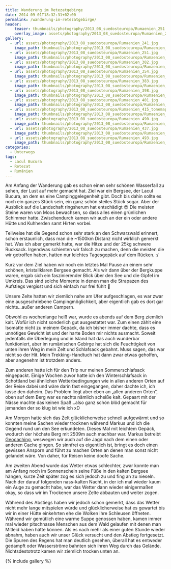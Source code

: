 ```yaml
---
title: Wanderung im Retezatgebirge
date: 2014-09-01T18:32:31+02:00
permalink: /wanderung-im-retezatgebirge/
header:
    teaser: thumbnails/photography/2013_08_suedosteuropa/Rumaenien_251.jpg
    overlay_image: assets/photography/2013_08_suedosteuropa/Rumaenien_251.jpg
gallery:
  - url: assets/photography/2013_08_suedosteuropa/Rumaenien_241.jpg
    image_path: thumbnails/photography/2013_08_suedosteuropa/Rumaenien_241.jpg
  - url: assets/photography/2013_08_suedosteuropa/Rumaenien_251.jpg
    image_path: thumbnails/photography/2013_08_suedosteuropa/Rumaenien_251.jpg
  - url: assets/photography/2013_08_suedosteuropa/Rumaenien_302.jpg
    image_path: thumbnails/photography/2013_08_suedosteuropa/Rumaenien_302.jpg
  - url: assets/photography/2013_08_suedosteuropa/Rumaenien_354.jpg
    image_path: thumbnails/photography/2013_08_suedosteuropa/Rumaenien_354.jpg
  - url: assets/photography/2013_08_suedosteuropa/Rumaenien_383.jpg
    image_path: thumbnails/photography/2013_08_suedosteuropa/Rumaenien_383.jpg
  - url: assets/photography/2013_08_suedosteuropa/Rumaenien_398.jpg
    image_path: thumbnails/photography/2013_08_suedosteuropa/Rumaenien_398.jpg
  - url: assets/photography/2013_08_suedosteuropa/Rumaenien_401.jpg
    image_path: thumbnails/photography/2013_08_suedosteuropa/Rumaenien_401.jpg
  - url: assets/photography/2013_08_suedosteuropa/Rumaenien_415_tonemapped.jpg
    image_path: thumbnails/photography/2013_08_suedosteuropa/Rumaenien_415_tonemapped.jpg
  - url: assets/photography/2013_08_suedosteuropa/Rumaenien_490.jpg
    image_path: thumbnails/photography/2013_08_suedosteuropa/Rumaenien_490.jpg
  - url: assets/photography/2013_08_suedosteuropa/Rumaenien_437.jpg
    image_path: thumbnails/photography/2013_08_suedosteuropa/Rumaenien_437.jpg
  - url: assets/photography/2013_08_suedosteuropa/Rumaenien_493.jpg
    image_path: thumbnails/photography/2013_08_suedosteuropa/Rumaenien_493.jpg
categories:
  - Unterwegs
tags:
  - Lacul Bucura
  - Retezat
  - Rumänien
---
```


Am Anfang der Wanderung gab es schon einen sehr schönen Wasserfall zu sehen, der Lust auf mehr gemacht hat. 
Ziel war ein Bergsee, der Lacul Bucura, an dem es eine Campinggelegenheit gibt. Doch bis dahin sollte es noch ein ganzes Stück sein, 
ein ganz schön steiles Stück sogar. Aber der Ausblick auf die Landschaft ringsherum hat entschädigt 😉 
Die meisten Steine waren von Moos bewachsen, so dass alles einen grünlichen Schimmer hatte. 
Zwischendurch kamen wir auch an der ein oder andere Hütte und Kuhherden samt Hirten vorbei.

Teilweise hat die Gegend schon sehr stark an den Schwarzwald erinnert, schon erstaunlich, dass man die ~1500km Distanz nicht wirklich gemerkt hat. 
Was ich aber gemerkt hatte, war die Hitze und der 25kg schwere Rucksack. Irgendwas schienten wir falsch zu machen, 
denn die meisten die wir getroffen haben, hatten nur leichtes Tagesgepäck auf dem Rücken. :/

Kurz vor dem Ziel haben wir noch ein letztes Mal Pause an einem sehr schönen, kristallklaren Bergsee gemacht. 
Als wir dann über der Bergkuppe waren, ergab sich ein faszinierender Blick über den See und die Gipfel im Umkreis. 
Das sind solche Momente in denen man die Strapazen des Aufstiegs vergisst und sich einfach nur frei fühlt 🙂

Unsere Zelte hatten wir ziemlich nahe am Ufer aufgeschlagen, es war zwar eine ausgeschriebene Campingmöglichkeit, 
aber eigentlich gab es dort gar nichts…außer anderen Campern.

Obwohl es wochenlange heiß war, wurde es abends auf dem Berg ziemlich kalt. Wofür ich nicht sonderlich gut ausgestattet war. 
Zum einen zählt eine Isomatte nicht zu meinem Gepäck, da ich bisher immer dachte, 
dass es unnötiges Gewicht ist und der harte Boden mir nichts ausmacht. 
Soweit jedenfalls die Überlegung und in Island hat das auch wunderbar funktioniert, 
aber im rumänischen Gebirge hat sich die Feuchtigkeit von unten ihren Weg in mein Zelt und Schlafsack gebahnt. 
Muss sagen, das war nicht so der Hit. Mein Trekking-Handtuch hat dann zwar etwas geholfen, aber angenehm ist trotzdem anders.

Zum anderen hatte ich für den Trip nur meinen Sommerschlafsack eingepackt. 
Einige Wochen zuvor hatte ich den Winterschlafsack in Schottland bei ähnlichen Wetterbedingungen wie in allen 
anderen Orten auf der Reise dabei und wäre darin fast eingegangen, daher dachte ich, ich lasse den daheim. 
Das Problem liegt aber eben an „allen anderen Orten“, oben auf dem Berg war es nachts nämlich scheiße kalt. 
Gepaart mit der Nässe machte das keinen Spaß…also ganz schön blöd gemacht für jemanden der so klug ist wie ich xD

Am Morgen hatte sich das Zelt glücklicherweise schnell aufgewärmt und so konnten meine Sachen wieder trocknen 
während Markus und ich die Gegend rund um den See erkundeten. Dieses Mal mit leichtem Gepäck, 
wodurch der höchste Berg mit 2509m auch machbar war. Markus betreibt [Geocaching](http://de.wikipedia.org/wiki/Geocaching),
weswegen wir auch auf die Jagd nach dem einen oder anderen Cache gingen. So sinnfrei es eigentlich ist, 
bringt es doch einen gewissen Ansporn und führt zu machen Orten an denen man sonst nicht gelandet wäre. 
Von daher, für Reisen keine doofe Sache.

Am zweiten Abend wurde das Wetter etwas schlechter, zwar konnte man am Anfang noch im Sonnenschein seine Füße in den kalten Bergsee hängen, 
kurze Zeit später zog es sich jedoch zu und fing an zu nieseln. Nach der darauf folgenden nass-kalten Nacht, 
in der ich mal wieder kaum ein Auge zu gemacht habe, war das Wetter dann wieder einigermaßen okay, 
so dass wir im Trockenen unsere Zelte abbauten und weiter zogen.

Während des Abstiegs haben wir jedoch schon gemerkt, dass das Wetter nicht mehr lange mitspielen würde und 
glücklicherweise hat es gewartet bis wir in einer Hütte einkehrten ehe die Wolken ihre Schleusen öffneten. 
Während wir gemütlich eine warme Suppe genossen haben, kamen immer mal wieder pitschnasse Menschen aus dem Wald 
gelaufen mit denen man Mitleid haben hätte können. Als es nach mehr als einer guten Stunde wieder abnahm, 
haben auch wir unser Glück versucht und den Abstieg fortgesetzt. Die Spuren des Regens hat man deutlich gesehen, 
überall hat es entweder gedampft oder Wasserströme bahnten sich ihren Weg durch das Gelände. 
Nichtsdestotrotz kamen wir ziemlich trocken unten an.

{% include gallery %}